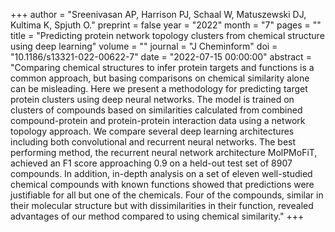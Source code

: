 +++
author = "Sreenivasan AP, Harrison PJ, Schaal W, Matuszewski DJ, Kultima K, Spjuth O."
preprint = false
year = "2022"
month = "7"
pages = ""
title = "Predicting protein network topology clusters from chemical structure using deep learning"
volume = ""
journal = "J Cheminform"
doi = "10.1186/s13321-022-00622-7"
date = "2022-07-15 00:00:00"
abstract = "Comparing chemical structures to infer protein targets and functions is a common approach, but basing comparisons on chemical similarity alone can be misleading. Here we present a methodology for predicting target protein clusters using deep neural networks. The model is trained on clusters of compounds based on similarities calculated from combined compound-protein and protein-protein interaction data using a network topology approach. We compare several deep learning architectures including both convolutional and recurrent neural networks. The best performing method, the recurrent neural network architecture MolPMoFiT, achieved an F1 score approaching 0.9 on a held-out test set of 8907 compounds. In addition, in-depth analysis on a set of eleven well-studied chemical compounds with known functions showed that predictions were justifiable for all but one of the chemicals. Four of the compounds, similar in their molecular structure but with dissimilarities in their function, revealed advantages of our method compared to using chemical similarity."
+++

